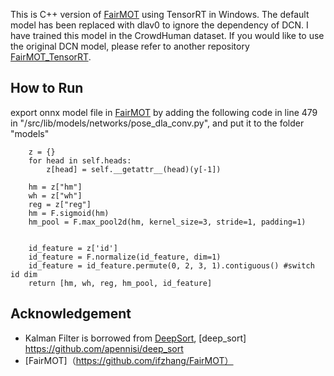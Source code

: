 This is C++ version of [FairMOT](https://github.com/ifzhang/FairMOT) using TensorRT in Windows. The default model has been replaced with dlav0 to ignore the dependency of DCN. I have trained this model in the CrowdHuman dataset. If you would like to use the original DCN model, please refer to another repository [FairMOT_TensorRT](https://github.com/xjsxujingsong/FairMOT_TensorRT).


## How to Run
export onnx model file in [FairMOT](https://github.com/ifzhang/FairMOT) by adding the following code in line 479 in "/src/lib/models/networks/pose_dla_conv.py", and put it to the folder "models"

```
    z = {}
    for head in self.heads:
        z[head] = self.__getattr__(head)(y[-1])

    hm = z["hm"]
    wh = z["wh"]
    reg = z["reg"]
    hm = F.sigmoid(hm)
    hm_pool = F.max_pool2d(hm, kernel_size=3, stride=1, padding=1)


    id_feature = z['id']
    id_feature = F.normalize(id_feature, dim=1)
    id_feature = id_feature.permute(0, 2, 3, 1).contiguous() #switch id dim
    return [hm, wh, reg, hm_pool, id_feature]
```


## Acknowledgement

- Kalman Filter is borrowed from [DeepSort](https://github.com/bitzy/DeepSort), [deep_sort] https://github.com/apennisi/deep_sort
- [FairMOT]（https://github.com/ifzhang/FairMOT）